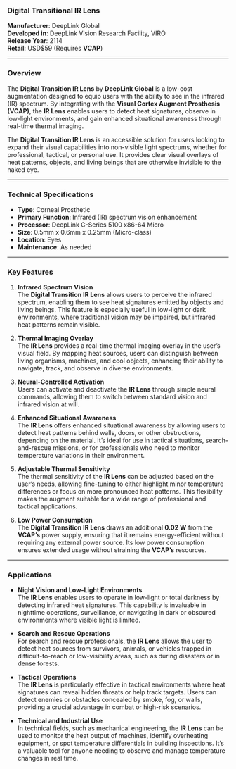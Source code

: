 ### **Digital Transitional IR Lens**

**Manufacturer**: DeepLink Global  
**Developed in**: DeepLink Vision Research Facility, VIRO  
**Release Year**: 2114  
**Retail**: USD$59 (Requires **VCAP**)

---

### Overview

The **Digital Transition IR Lens** by **DeepLink Global** is a low-cost augmentation designed to equip users with the ability to see in the infrared (IR) spectrum. By integrating  with the **Visual Cortex Augment Prosthesis (VCAP)**, the **IR Lens** enables users to detect heat signatures, observe in low-light environments, and gain enhanced situational awareness through real-time thermal imaging.

The **Digital Transition IR Lens** is an accessible solution for users looking to expand their visual capabilities into non-visible light spectrums, whether for professional, tactical, or personal use. It provides clear visual overlays of heat patterns, objects, and living beings that are otherwise invisible to the naked eye.

---

### Technical Specifications

- **Type**: Corneal Prosthetic
- **Primary Function**: Infrared (IR) spectrum vision enhancement
- **Processor**: DeepLink C-Series 5100 x86-64 Micro
- **Size**: 0.5mm x 0.6mm x 0.25mm (Micro-class)
- **Location**: Eyes 
- **Maintenance**: As needed

---

### Key Features

1. **Infrared Spectrum Vision**  
   The **Digital Transition IR Lens** allows users to perceive the infrared spectrum, enabling them to see heat signatures emitted by objects and living beings. This feature is especially useful in low-light or dark environments, where traditional vision may be impaired, but infrared heat patterns remain visible.

2. **Thermal Imaging Overlay**  
   The **IR Lens** provides a real-time thermal imaging overlay in the user’s visual field. By mapping heat sources, users can distinguish between living organisms, machines, and cool objects, enhancing their ability to navigate, track, and observe in diverse environments.

4. **Neural-Controlled Activation**  
   Users can activate and deactivate the **IR Lens** through simple neural commands, allowing them to switch between standard vision and infrared vision at will.

5. **Enhanced Situational Awareness**  
   The **IR Lens** offers enhanced situational awareness by allowing users to detect heat patterns behind walls, doors, or other obstructions, depending on the material. It’s ideal for use in tactical situations, search-and-rescue missions, or for professionals who need to monitor temperature variations in their environment.

6. **Adjustable Thermal Sensitivity**  
   The thermal sensitivity of the **IR Lens** can be adjusted based on the user’s needs, allowing fine-tuning to either highlight minor temperature differences or focus on more pronounced heat patterns. This flexibility makes the augment suitable for a wide range of professional and tactical applications.

7. **Low Power Consumption**  
   The **Digital Transition IR Lens** draws an additional **0.02 W** from the **VCAP’s** power supply, ensuring that it remains energy-efficient without requiring any external power source. Its low power consumption ensures extended usage without straining the **VCAP’s** resources.

---

### Applications

- **Night Vision and Low-Light Environments**  
   The **IR Lens** enables users to operate in low-light or total darkness by detecting infrared heat signatures. This capability is invaluable in nighttime operations, surveillance, or navigating in dark or obscured environments where visible light is limited.

- **Search and Rescue Operations**  
   For search and rescue professionals, the **IR Lens** allows the user to detect heat sources from survivors, animals, or vehicles trapped in difficult-to-reach or low-visibility areas, such as during disasters or in dense forests.

- **Tactical Operations**  
   The **IR Lens** is particularly effective in tactical environments where heat signatures can reveal hidden threats or help track targets. Users can detect enemies or obstacles concealed by smoke, fog, or walls, providing a crucial advantage in combat or high-risk scenarios.

- **Technical and Industrial Use**  
   In technical fields, such as mechanical engineering, the **IR Lens** can be used to monitor the heat output of machines, identify overheating equipment, or spot temperature differentials in building inspections. It’s a valuable tool for anyone needing to observe and manage temperature changes in real time.
